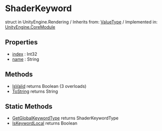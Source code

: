 # ShaderKeyword
struct in UnityEngine.Rendering
 / Inherits from: <a href="https://docs.unity3d.com/6000.0/Documentation/ScriptReference/ValueType.html">ValueType</a> / Implemented in: <a href="https://docs.unity3d.com/6000.0/Documentation/ScriptReference/UnityEngine.CoreModule.html">UnityEngine.CoreModule</a>
## Properties
- <a href="https://docs.unity3d.com/6000.0/Documentation/ScriptReference/ShaderKeyword-index.html">index</a> : Int32
- <a href="https://docs.unity3d.com/6000.0/Documentation/ScriptReference/ShaderKeyword-name.html">name</a> : String
## Methods
- <a href="https://docs.unity3d.com/6000.0/Documentation/ScriptReference/ShaderKeyword.IsValid.html">IsValid</a> returns Boolean (3 overloads)
- <a href="https://docs.unity3d.com/6000.0/Documentation/ScriptReference/ShaderKeyword.ToString.html">ToString</a> returns String
## Static Methods
- <a href="https://docs.unity3d.com/6000.0/Documentation/ScriptReference/ShaderKeyword.GetGlobalKeywordType.html">GetGlobalKeywordType</a> returns ShaderKeywordType
- <a href="https://docs.unity3d.com/6000.0/Documentation/ScriptReference/ShaderKeyword.IsKeywordLocal.html">IsKeywordLocal</a> returns Boolean
